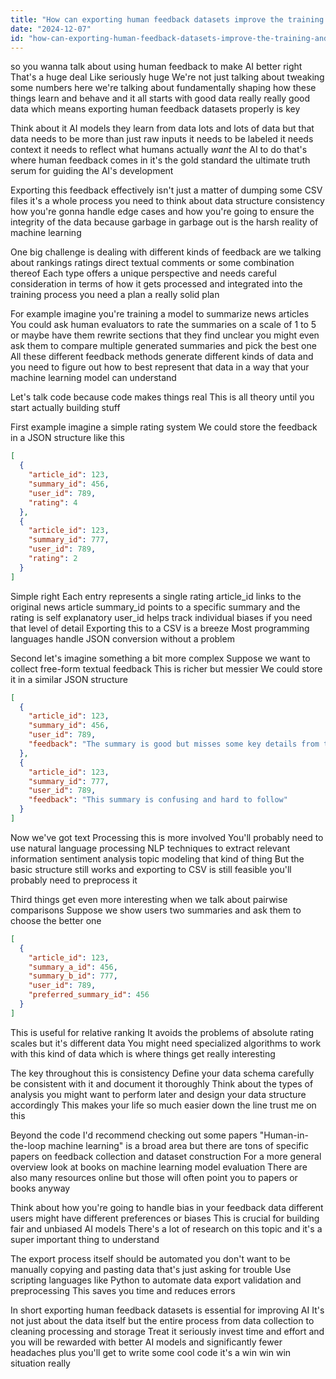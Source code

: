 ```yaml
---
title: "How can exporting human feedback datasets improve the training and evaluation of AI models?"
date: "2024-12-07"
id: "how-can-exporting-human-feedback-datasets-improve-the-training-and-evaluation-of-ai-models"
---
```


 so you wanna talk about using human feedback to make AI better right  That's a huge deal  Like seriously huge  We're not just talking about tweaking some numbers here we're talking about fundamentally shaping how these things learn and behave  and it all starts with good data  really really good data which means exporting human feedback datasets properly is key

Think about it AI models they learn from data  lots and lots of data  but that data needs to be more than just raw inputs  it needs to be labeled  it needs context  it needs to reflect what humans actually *want* the AI to do  that's where human feedback comes in  it's the gold standard the ultimate truth serum for guiding the AI's development

Exporting this feedback effectively isn't just a matter of dumping some CSV files  it's a whole process  you need to think about data structure consistency  how you're gonna handle edge cases  and how you're going to ensure the integrity of the data because garbage in garbage out is the harsh reality of machine learning

One big challenge is dealing with different kinds of feedback  are we talking about rankings  ratings  direct textual comments  or some combination thereof  Each type offers a unique perspective and needs careful consideration in terms of how it gets processed and integrated into the training process  you need a plan  a really solid plan


For example imagine you're training a model to summarize news articles  You could ask human evaluators to rate the summaries on a scale of 1 to 5  or maybe have them rewrite sections that they find unclear  you might even ask them to compare multiple generated summaries and pick the best one  All these different feedback methods generate different kinds of data  and you need to figure out how to best represent that data in a way that your machine learning model can understand

Let's talk code  because code makes things real  This is all theory until you start actually building stuff

First example imagine a simple rating system  We could store the feedback in a JSON structure  like this


```json
[
  {
    "article_id": 123,
    "summary_id": 456,
    "user_id": 789,
    "rating": 4
  },
  {
    "article_id": 123,
    "summary_id": 777,
    "user_id": 789,
    "rating": 2
  }
]
```

Simple right  Each entry represents a single rating  article_id links to the original news article  summary_id points to a specific summary and the rating is self explanatory  user_id helps track individual biases if you need that level of detail  Exporting this to a CSV is a breeze  Most programming languages handle JSON conversion without a problem

Second  let's imagine something a bit more complex  Suppose we want to collect free-form textual feedback  This is richer but messier  We could store it in a similar JSON structure


```json
[
  {
    "article_id": 123,
    "summary_id": 456,
    "user_id": 789,
    "feedback": "The summary is good but misses some key details from the introduction"
  },
  {
    "article_id": 123,
    "summary_id": 777,
    "user_id": 789,
    "feedback": "This summary is confusing and hard to follow"
  }
]
```

Now we've got text  Processing this is more involved  You'll probably need to use natural language processing NLP techniques to extract relevant information sentiment analysis topic modeling  that kind of thing  But the basic structure still works  and exporting to CSV is still feasible you'll probably need to preprocess it

Third  things get even more interesting when we talk about pairwise comparisons  Suppose we show users two summaries and ask them to choose the better one


```json
[
  {
    "article_id": 123,
    "summary_a_id": 456,
    "summary_b_id": 777,
    "user_id": 789,
    "preferred_summary_id": 456
  }
]
```

This is useful for relative ranking  It avoids the problems of absolute rating scales but it's different data  You might need specialized algorithms to work with this kind of data which is where things get really interesting

The key throughout this is consistency  Define your data schema carefully  be consistent with it  and document it thoroughly  Think about the types of analysis you might want to perform later  and design your data structure accordingly  This makes your life so much easier down the line  trust me on this

Beyond the code  I'd recommend checking out some papers  "Human-in-the-loop machine learning" is a broad area but there are tons of specific papers on feedback collection and dataset construction  For a more general overview  look at books on machine learning model evaluation  There are also many resources online but those will often point you to papers or books anyway

Think about how you're going to handle bias in your feedback data  different users might have different preferences or biases  This is crucial for building fair and unbiased AI models  There's a lot of research on this topic and it's a super important thing to understand

The export process itself should be automated  you don't want to be manually copying and pasting data  that's just asking for trouble  Use scripting languages like Python to automate data export  validation  and preprocessing  This saves you time and reduces errors

In short  exporting human feedback datasets is essential for improving AI  It's not just about the data itself but the entire process  from data collection to cleaning  processing  and storage  Treat it seriously  invest time and effort  and you will be rewarded with better AI models  and significantly fewer headaches  plus you'll get to write some cool code  it's a win win win situation really
